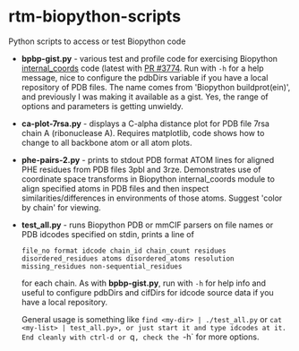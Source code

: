 # rtm-biopython-scripts
Python scripts to access or test Biopython code

* **bpbp-gist.py** - various test and profile code for exercising Biopython [internal_coords](https://github.com/rob-miller/biopython/blob/master/Bio/PDB/internal_coords.py)
code (latest with [PR #3774](https://github.com/biopython/biopython/pull/3774).  Run with `-h` for a help message, nice to configure the pdbDirs variable if you have a local repository of PDB files.  The name comes from 'Biopython buildprot(ein)',
and previously I was making it available as a gist.  Yes, the range of options and parameters is getting unwieldy.

* **ca-plot-7rsa.py** - displays a C-alpha distance plot for PDB file 7rsa chain A (ribonuclease A).  Requires matplotlib, code shows how to change to all backbone atom or all atom plots.

* **phe-pairs-2.py** - prints to stdout PDB format ATOM lines for aligned PHE residues from PDB files 3pbl and 3rze.  Demonstrates use of coordinate space transforms in Biopython internal_coords module to align specified atoms in PDB files and then inspect similarities/differences in environments of those atoms.  Suggest 'color by chain' for viewing.

* **test_all.py** - runs Biopython PDB or mmCIF parsers on file names or PDB idcodes specified on stdin, prints a line of 

    `file_no format idcode chain_id chain_count residues disordered_residues atoms disordered_atoms resolution missing_residues non-sequential_residues`

    for each chain.  As with **bpbp-gist.py**, run with `-h` for help info and useful to configure pdbDirs and cifDirs for idcode source data if you have a local repository.  
    
    General usage is something like `find <my-dir> | ./test_all.py` or `cat <my-list> | test_all.py>, or just start it and type idcodes at it.  End cleanly with ctrl-d or `q`,
    check the `-h` for more options.
